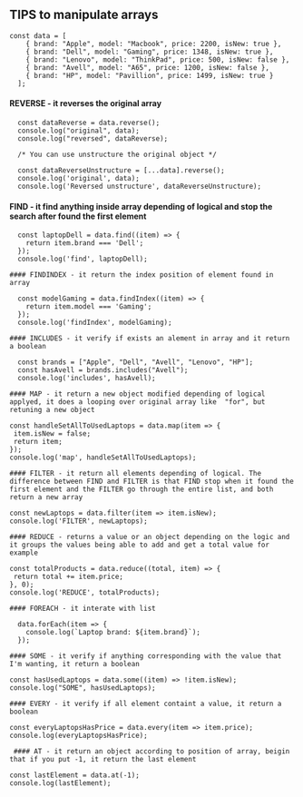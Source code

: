 ## TIPS to manipulate arrays

```
const data = [
    { brand: "Apple", model: "Macbook", price: 2200, isNew: true },
    { brand: "Dell", model: "Gaming", price: 1348, isNew: true },
    { brand: "Lenovo", model: "ThinkPad", price: 500, isNew: false },
    { brand: "Avell", model: "A65", price: 1200, isNew: false },
    { brand: "HP", model: "Pavillion", price: 1499, isNew: true }
  ];
```
  #### REVERSE - it reverses the original array
```
  const dataReverse = data.reverse();
  console.log("original", data);
  console.log("reversed", dataReverse);

  /* You can use unstructure the original object */

  const dataReverseUnstructure = [...data].reverse();
  console.log('original', data);
  console.log('Reversed unstructure', dataReverseUnstructure);
```

  #### FIND - it find anything inside array depending of logical and stop the search after found the first element
```
  const laptopDell = data.find((item) => {
    return item.brand === 'Dell';
  });
  console.log('find', laptopDell);
```
    #### FINDINDEX - it return the index position of element found in array 
```
  const modelGaming = data.findIndex((item) => {
    return item.model === 'Gaming';
  });
  console.log('findIndex', modelGaming);
```
    #### INCLUDES - it verify if exists an alement in array and it return a boolean 
```
  const brands = ["Apple", "Dell", "Avell", "Lenovo", "HP"];
  const hasAvell = brands.includes("Avell");
  console.log('includes', hasAvell);
```
    #### MAP - it return a new object modified depending of logical applyed, it does a looping over original array like  "for", but retuning a new object

   ```
  const handleSetAllToUsedLaptops = data.map(item => {
    item.isNew = false;
    return item;
  });
  console.log('map', handleSetAllToUsedLaptops);
```

    #### FILTER - it return all elements depending of logical. The difference between FIND and FILTER is that FIND stop when it found the first element and the FILTER go through the entire list, and both return a new array
   ```
  const newLaptops = data.filter(item => item.isNew);
  console.log('FILTER', newLaptops);
```

    #### REDUCE - returns a value or an object depending on the logic and it groups the values being able to add and get a total value for example
   ```
  const totalProducts = data.reduce((total, item) => {
    return total += item.price;
  }, 0);
  console.log('REDUCE', totalProducts);
```
    #### FOREACH - it interate with list
```
  data.forEach(item => {
    console.log(`Laptop brand: ${item.brand}`);
  });
```
    #### SOME - it verify if anything corresponding with the value that I'm wanting, it return a boolean
   ```
  const hasUsedLaptops = data.some((item) => !item.isNew);
  console.log("SOME", hasUsedLaptops);
```
    #### EVERY - it verify if all element containt a value, it return a boolean
   ```
  const everyLaptopsHasPrice = data.every(item => item.price);
  console.log(everyLaptopsHasPrice);
```
     #### AT - it return an object according to position of array, beigin that if you put -1, it return the last element
   ```
  const lastElement = data.at(-1);
  console.log(lastElement);
```
